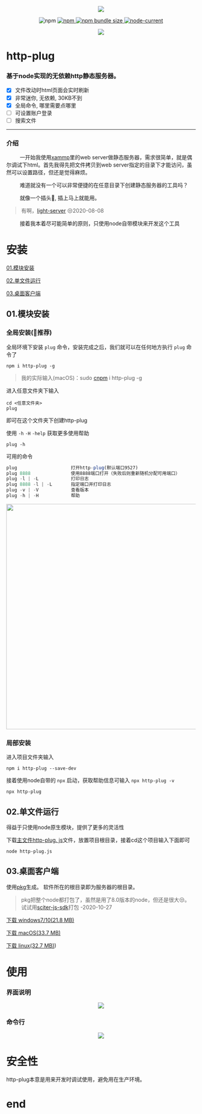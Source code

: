 <p align="center">
<img src="https://cdn.jsdelivr.net/gh/renzhezhilu/http-plug/psd/logo/logo.svg">
</p>

<p align="center">
<img alt="npm" src="https://img.shields.io/npm/v/http-plug?color=eeb930&logo=npm&style=flat-square">
<a href="https://www.npmjs.com/package/http-plug">
<img alt="npm" src="https://cdn.jsdelivr.net/gh/renzhezhilu/http-plug/psd/tab/size.svg">
<img alt="npm bundle size" src="https://cdn.jsdelivr.net/gh/renzhezhilu/http-plug/psd/tab/ver.svg">

</a>

<a href="#03.桌面客户端">

<img alt="node-current" src="https://cdn.jsdelivr.net/gh/renzhezhilu/http-plug/psd/tab/platform.svg">
</a>
</p>


<p align="center">
<img src="https://cdn.jsdelivr.net/gh/renzhezhilu/http-plug/psd/http-plug-newui.png">
</p>



<h1>http-plug</h1>

<h3 >基于node实现的无依赖http静态服务器。</h3>

- [x] 文件改动时html页面会实时刷新
- [x] 非常迷你, 无依赖, 30KB不到
- [x] 全局命令, 哪里需要点哪里
- [ ] 可设置账户登录
- [ ] 搜索文件

---
### 介绍

&emsp; &emsp; 一开始我使用[xammp](https://www.apachefriends.org/)里的web server做静态服务器，需求很简单，就是偶尔调试下html。首先我得先把文件拷贝到web server指定的目录下才能访问，虽然可以设置路径，但还是觉得麻烦。

        

&emsp; &emsp; 难道就没有一个可以非常便捷的在任意目录下创建静态服务器的工具吗？

&emsp; &emsp; 就像一个插头🔌, 插上马上就能用。
> 有啊，[light-server](https://www.npmjs.com/package/light-server) 😒2020-08-08

&emsp; &emsp; 接着我本着尽可能简单的原则，只使用node自带模块来开发这个工具


 

# 安装

[01.模块安装](#01.模块安装)

[02.单文件运行](#02.单文件运行)

[03.桌面客户端](#03.桌面客户端)

## 01.模块安装

### 全局安装(🚀推荐)

全局环境下安装 `plug` 命令，安装完成之后，我们就可以在任何地方执行 `plug` 命令了
``` 
npm i http-plug -g
```

> 我的实际输入(macOS)：sudo [cnpm](https://developer.aliyun.com/mirror/NPM?from=tnpm) i http-plug -g

进入任意文件夹下输入

``` 
cd <任意文件夹>
plug
```

即可在这个文件夹下创建http-plug

使用 `-h`  `-H`  `-help` 获取更多使用帮助

```shell
plug -h
```

可用的命令 
```javascript
plug                    打开http-plug(默认端口9527)
plug 8888               使用8888端口打开（失败后则重新随机分配可用端口）
plug -l | -L            打印日志 
plug 8888 -l | -L       指定端口并打印日志 
plug -v | -V            查看版本
plug -h | -H            帮助
```

<img width="600" src="https://cdn.jsdelivr.net/gh/renzhezhilu/http-plug/psd/http-plug-demo.gif">


### 局部安装

进入项目文件夹输入

``` 
npm i http-plug --save-dev
```

接着使用node自带的 `npx` 启动，获取帮助信息可输入 `npx http-plug -v` 

``` 
npx http-plug
```

## 02.单文件运行

得益于只使用node原生模块，提供了更多的灵活性

下载[主文件http-plug. js](https://cdn.jsdelivr.net/gh/renzhezhilu/http-plug/http-plug.js)文件，放置项目根目录，接着cd这个项目输入下面即可

``` 
node http-plug.js
```

## 03.桌面客户端
使用[pkg](https://github.com/vercel/pkg)生成。
软件所在的根目录即为服务器的根目录。

> pkg把整个node都打包了，虽然是用了8.0版本的node，但还是很大😒。
> 试试用[sciter-js-sdk](https://github.com/c-smile/sciter-js-sdk)打包 -2020-10-27

[下载 windows7/10(21.8 MB)](https://github.com/renzhezhilu/http-plug/releases/download/0.2.9/http-plug-win.exe)

[下载 macOS(33.7 MB)](https://github.com/renzhezhilu/http-plug/releases/download/0.2.9/http-plug-macos)

[下载 linux(32.7 MB)](https://github.com/renzhezhilu/http-plug/releases/download/0.2.9/http-plug-linux))

<!-- # 文件说明
```
|_ doc/         文档记录
|_ html/        html模版
|_ npm/         npm模块
|_ pkg/         桌面客户端
|_ psd/         相关设计
|_ test/        乱七八糟的测试
|_ .gitignore   
|_ http-plug.js 主文件
|_ readme.md

``` -->

# 使用
### 界面说明
<p align="center">
<img src="https://cdn.jsdelivr.net/gh/renzhezhilu/http-plug/psd/http-plug-UI-what.png">
</p>

### 命令行

<p align="center">
<img src="https://cdn.jsdelivr.net/gh/renzhezhilu/http-plug/psd/shell.png">
</p>

# 安全性
http-plug本意是用来开发时调试使用，避免用在生产环境。

# end
